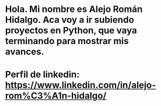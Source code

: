 # Hola. Mi nombre es Alejo Román Hidalgo. Aca voy a ir subiendo proyectos en Python, que vaya terminando para mostrar mis avances.
 
# Perfil de linkedin: https://www.linkedin.com/in/alejo-rom%C3%A1n-hidalgo/
